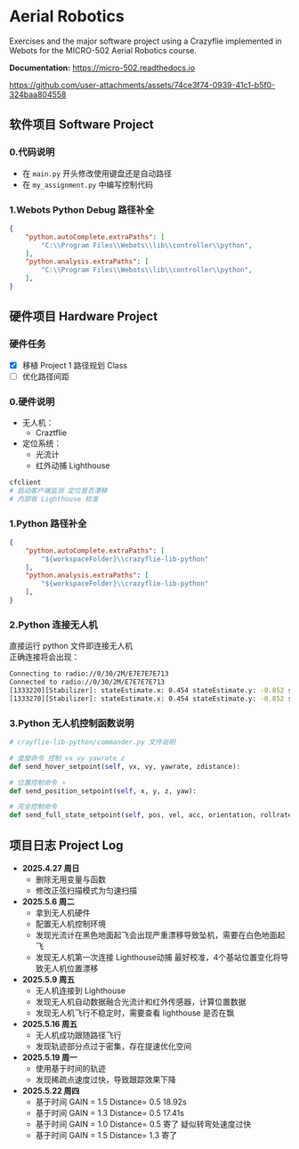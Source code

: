 # Aerial Robotics 
Exercises and the major software project using a Crazyflie implemented in Webots for the MICRO-502 Aerial Robotics course.

**Documentation:** https://micro-502.readthedocs.io



https://github.com/user-attachments/assets/74ce3f74-0939-41c1-b5f0-324baa804558


## **软件项目 Software Project**

### **0.代码说明**
- 在 `main.py` 开头修改使用键盘还是自动路径
- 在 `my_assignment.py` 中编写控制代码

### **1.Webots Python Debug 路径补全**
```json
{
    "python.autoComplete.extraPaths": [ 
        "C:\\Program Files\\Webots\\lib\\controller\\python",
    ],
    "python.analysis.extraPaths": [
        "C:\\Program Files\\Webots\\lib\\controller\\python",
    ],
}
```


## **硬件项目 Hardware Project**

### 硬件任务
- [x] 移植 Project 1 路径规划 Class
- [ ] 优化路径间距

### **0.硬件说明**
- 无人机：
  - Craztflie
- 定位系统：
  - 光流计
  - 红外动捕 Lighthouse

```bash
cfclient 
# 启动客户端监测 定位是否漂移
# 内部有 Lighthouse 校准
```

### **1.Python 路径补全**
```json
{
    "python.autoComplete.extraPaths": [ 
        "${workspaceFolder}\\crazyflie-lib-python"
    ],
    "python.analysis.extraPaths": [
        "${workspaceFolder}\\crazyflie-lib-python"
    ],
}
```

### **2.Python 连接无人机**
直接运行 python 文件即连接无人机  
正确连接将会出现：
```bash
Connecting to radio://0/30/2M/E7E7E7E713
Connected to radio://0/30/2M/E7E7E7E713
[1333220][Stabilizer]: stateEstimate.x: 0.454 stateEstimate.y: -0.852 stateEstimate.z: 0.008 stabilizer.yaw: -0.621 
[1333270][Stabilizer]: stateEstimate.x: 0.454 stateEstimate.y: -0.852 stateEstimate.z: 0.007 stabilizer.yaw: -0.616
```

### **3.Python 无人机控制函数说明**

```python
# crayflie-lib-python/commander.py 文件说明

# 盘旋命令 控制 vx vy yawrate z
def send_hover_setpoint(self, vx, vy, yawrate, zdistance):

# 位置控制命令 ⭐
def send_position_setpoint(self, x, y, z, yaw):

# 完全控制命令 
def send_full_state_setpoint(self, pos, vel, acc, orientation, rollrate, pitchrate, yawrate):

```


## **项目日志 Project Log**
- **2025.4.27 周日**
  - 删除无用变量与函数
  - 修改正弦扫描模式为匀速扫描
- **2025.5.6 周二**
  - 拿到无人机硬件
  - 配置无人机控制环境
  - 发现光流计在黑色地面起飞会出现严重漂移导致坠机，需要在白色地面起飞
  - 发现无人机第一次连接 Lighthouse动捕 最好校准，4个基站位置变化将导致无人机位置漂移
- **2025.5.9 周五**
  - 无人机连接到 Lighthouse
  - 发现无人机自动数据融合光流计和红外传感器，计算位置数据
  - 发现无人机飞行不稳定时，需要查看 lighthouse 是否在飘
- **2025.5.16 周五**
  - 无人机成功跟随路径飞行
  - 发现轨迹部分点过于密集，存在提速优化空间
- **2025.5.19 周一**
  - 使用基于时间的轨迹
  - 发现稀疏点速度过快，导致跟踪效果下降
- **2025.5.22 周四**
  - 基于时间 GAIN = 1.5 Distance= 0.5 18.92s
  - 基于时间 GAIN = 1.3 Distance= 0.5 17.41s
  - 基于时间 GAIN = 1.0 Distance= 0.5 寄了   疑似转弯处速度过快
  - 基于时间 GAIN = 1.5 Distance= 1.3 寄了